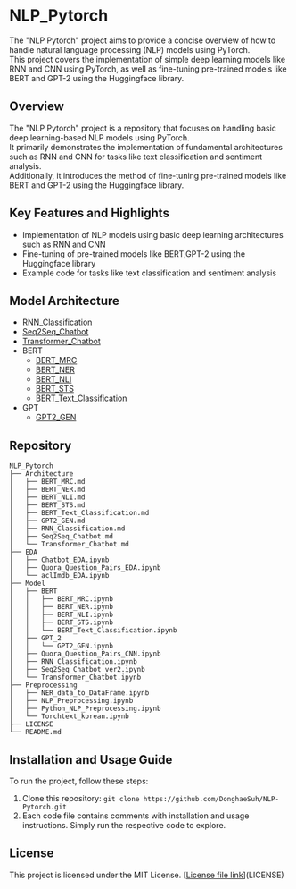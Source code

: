 # NLP_Pytorch

The "NLP Pytorch" project aims to provide a concise overview of how to handle natural language processing (NLP) models using PyTorch.  
This project covers the implementation of simple deep learning models like RNN and CNN using PyTorch, 
as well as fine-tuning pre-trained models like BERT and GPT-2 using the Huggingface library.

## Overview

The "NLP Pytorch" project is a repository that focuses on handling basic deep learning-based NLP models using PyTorch.  
It primarily demonstrates the implementation of fundamental architectures such as RNN and CNN for tasks like text 
 classification and sentiment analysis.  
 Additionally, it introduces the method of fine-tuning pre-trained models like BERT and GPT-2 using the Huggingface library.

## Key Features and Highlights

- Implementation of NLP models using basic deep learning architectures such as RNN and CNN
- Fine-tuning of pre-trained models like BERT,GPT-2 using the Huggingface library
- Example code for tasks like text classification and sentiment analysis

## Model Architecture

- [RNN_Classification](https://github.com/DonghaeSuh/NLP_Pytorch/blob/main/Architecture/RNN_Classification.md)
- [Seq2Seq_Chatbot](https://github.com/DonghaeSuh/NLP_Pytorch/blob/main/Architecture/Seq2Seq_Chatbot.md)  
- [Transformer_Chatbot](https://github.com/DonghaeSuh/NLP_Pytorch/blob/main/Architecture/Transformer_Chatbot.md)  
- BERT
  - [BERT_MRC](https://github.com/DonghaeSuh/NLP_Pytorch/blob/main/Architecture/BERT_MRC.md)
  - [BERT_NER](https://github.com/DonghaeSuh/NLP_Pytorch/blob/main/Architecture/BERT_NER.md)
  - [BERT_NLI](https://github.com/DonghaeSuh/NLP_Pytorch/blob/main/Architecture/BERT_NLI.md)
  - [BERT_STS](https://github.com/DonghaeSuh/NLP_Pytorch/blob/main/Architecture/BERT_STS.md)
  - [BERT_Text_Classification](https://github.com/DonghaeSuh/NLP_Pytorch/blob/main/Architecture/BERT_Text_Classification.md)
- GPT
  - [GPT2_GEN](https://github.com/DonghaeSuh/NLP_Pytorch/blob/main/Architecture/GPT2_GEN.md)
 
## Repository
```
NLP_Pytorch
├── Architecture
│   ├── BERT_MRC.md
│   ├── BERT_NER.md
│   ├── BERT_NLI.md
│   ├── BERT_STS.md
│   ├── BERT_Text_Classification.md
│   ├── GPT2_GEN.md
│   ├── RNN_Classification.md
│   ├── Seq2Seq_Chatbot.md
│   └── Transformer_Chatbot.md
├── EDA
│   ├── Chatbot_EDA.ipynb
│   ├── Quora_Question_Pairs_EDA.ipynb
│   └── aclImdb_EDA.ipynb
├── Model
│   ├── BERT
│   │   ├── BERT_MRC.ipynb
│   │   ├── BERT_NER.ipynb
│   │   ├── BERT_NLI.ipynb
│   │   ├── BERT_STS.ipynb
│   │   └── BERT_Text_Classification.ipynb
│   ├── GPT_2
│   │   └── GPT2_GEN.ipynb
│   ├── Quora_Question_Pairs_CNN.ipynb
│   ├── RNN_Classification.ipynb
│   ├── Seq2Seq_Chatbot_ver2.ipynb
│   └── Transformer_Chatbot.ipynb
├── Preprocessing
│   ├── NER_data_to_DataFrame.ipynb
│   ├── NLP_Preprocessing.ipynb
│   ├── Python_NLP_Preprocessing.ipynb
│   └── Torchtext_korean.ipynb
├── LICENSE
└── README.md
```



## Installation and Usage Guide

To run the project, follow these steps:

1. Clone this repository: `git clone https://github.com/DonghaeSuh/NLP-Pytorch.git`
2. Each code file contains comments with installation and usage instructions. Simply run the respective code to explore.

## License

This project is licensed under the MIT License. [[License file link](https://github.com/DonghaeSuh/NLP_Pytorch/blob/main/LICENSE)](LICENSE)
